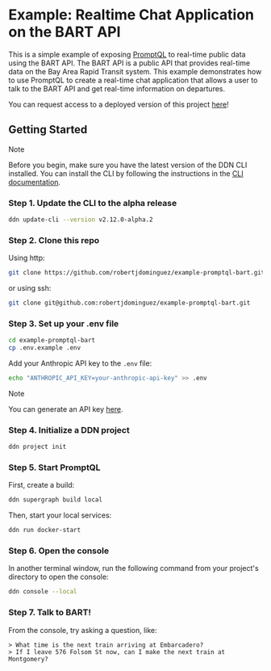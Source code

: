 # Example: Realtime Chat Application on the BART API

This is a simple example of exposing [PromptQL](https://promptql.hasura.io/) to real-time public data using the BART API. The BART API is a public API
that provides real-time data on the Bay Area Rapid Transit system. This example demonstrates how to use PromptQL to
create a real-time chat application that allows a user to talk to the BART API and get real-time information on
departures.

You can request access to a deployed version of this project [here](https://console.hasura.io/project/coherent-jennet-3826)!

## Getting Started

> [!NOTE]
> Before you begin, make sure you have the latest version of the DDN CLI installed. You can install the CLI by
> following the instructions in the [CLI documentation](https://promptql.hasura.io/docs/installation).

### Step 1. Update the CLI to the alpha release

```bash
ddn update-cli --version v2.12.0-alpha.2
```

### Step 2. Clone this repo

Using http:

```bash
git clone https://github.com/robertjdominguez/example-promptql-bart.git
```

or using ssh:

```bash
git clone git@github.com:robertjdominguez/example-promptql-bart.git
```

### Step 3. Set up your .env file

```bash
cd example-promptql-bart
cp .env.example .env
```

Add your Anthropic API key to the `.env` file:

```bash
echo "ANTHROPIC_API_KEY=your-anthropic-api-key" >> .env
```

> [!NOTE]
> You can generate an API key [here](https://console.anthropic.com/settings/keys).

### Step 4. Initialize a DDN project

```bash
ddn project init
```

### Step 5. Start PromptQL

First, create a build:

```bash
ddn supergraph build local
```

Then, start your local services:

```bash
ddn run docker-start
```

### Step 6. Open the console

In another terminal window, run the following command from your project's directory to open the console:

```bash
ddn console --local
```

### Step 7. Talk to BART!

From the console, try asking a question, like:

```plaintext
> What time is the next train arriving at Embarcadero?
> If I leave 576 Folsom St now, can I make the next train at Montgomery?
```
